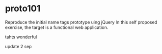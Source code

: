 # proto101
Reproduce the initial name tags prototype uing jQuery
In this self proposed exercise, the target is a functional web application.

tahts wonderful

update 2 sep

